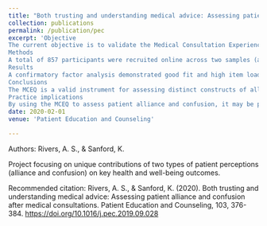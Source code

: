 ```yaml
---
title: "Both trusting and understanding medical advice: Assessing patient alliance and confusion after medical consultations"
collection: publications
permalink: /publication/pec
excerpt: 'Objective
The current objective is to validate the Medical Consultation Experience Questionnaire (MCEQ) and to examine distinctions between constructs of patient perceived alliance and experienced confusion in relation to key health outcomes.
Methods
A total of 857 participants were recruited online across two samples (adults with various medical conditions and with diabetes and/or hypertension specifically).
Results
A confirmatory factor analysis demonstrated good fit and high item loadings for the theoretical bifactor model. Item response theory analyses showed very high individual item discrimination and good test information across a wide range of values. Confusion was uniquely and significantly more strongly related to psychological distress than was alliance; the same was true for alliance with positive affect. Both alliance and confusion significantly contributed to treatment motivation. Only confusion explained unique variance in control of HbA1C levels and blood pressure after controlling for alliance and other variables.
Conclusions
The MCEQ is a valid instrument for assessing distinct constructs of alliance and confusion. Future research should focus on the unique role of confusion for patient outcomes.
Practice implications
By using the MCEQ to assess patient alliance and confusion, it may be possible to detect and prioritize individual patient needs and improve patient outcomes.'
date: 2020-02-01
venue: 'Patient Education and Counseling'

---
```

Authors: Rivers, A. S., & Sanford, K.

Project focusing on unique contributions of two types of patient perceptions (alliance and confusion) on key health and well-being outcomes.

Recommended citation: Rivers, A. S., & Sanford, K. (2020). Both trusting and understanding medical advice: Assessing patient alliance and confusion after medical consultations. Patient Education and Counseling, 103, 376-384. https://doi.org/10.1016/j.pec.2019.09.028

